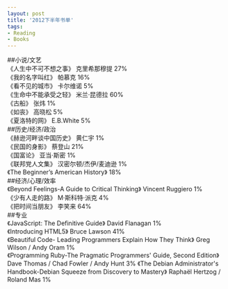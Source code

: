 ```yaml
---
layout: post
title: '2012下半年书单'
tags: 
- Reading
- Books
---
```

##小说/文艺  
《人生中不可不想之事》  克里希那穆提  27%  
《我的名字叫红》  帕慕克  16%  
《看不见的城市》  卡尔维诺  5%  
《生命中不能承受之轻》  米兰·昆德拉  60%  
《古船》  张炜  1%  
《如丧》  高晓松  5%  
《夏洛特的网》 E.B.White  5%  
##历史/经济/政治  
《赫逊河畔谈中国历史》  黄仁宇  1%  
《民国的身影》  蔡登山  21%  
《国富论》  亚当·斯密  1%  
《联邦党人文集》  汉密尔顿/杰伊/麦迪逊  1%  
《The Beginner’s American History》   18%  
##经济/心理/效率  
《Beyond Feelings-A Guide to Critical Thinking》  Vincent Ruggiero 1%  
《少有人走的路》  M·斯科特·派克  4%  
《把时间当朋友》  李笑来  64%  
##专业   
《JavaScript: The Definitive Guide》 David Flanagan  1%  
《Introducing HTML5》  Bruce Lawson  41%  
《Beautiful Code- Leading Programmers Explain How They Think》 Greg Wilson / Andy Oram  1%  
《Programming Ruby-The Pragmatic Programmers' Guide, Second Edition》  Dave Thomas / Chad Fowler / Andy Hunt  3%
《The Debian Administrator's Handbook-Debian Squeeze from Discovery to Mastery》  Raphaël Hertzog / Roland Mas 1%

